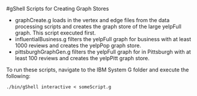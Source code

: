 #gShell Scripts for Creating Graph Stores

- graphCreate.g loads in the vertex and edge files from the data processing scripts
and creates the graph store of the large yelpFull graph. This script executed first.
- influentialBusiness.g filters the yelpFull graph for business with at least 1000 reviews and creates
the yelpPop graph store.
- pittsburghGraphGen.g filters the yelpFull graph for in Pittsburgh with at least 100 reviews and creates
the yelpPitt graph store.

To run these scripts, navigate to the IBM System G folder and execute the following:
```
./bin/gShell interactive < someScript.g
```
